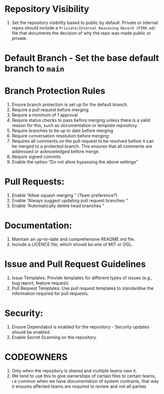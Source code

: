 # Repository Visibility
1. Set the repository visibility based to public by default. Private or internal repos should include a `Priviate/Internal Reasoning Record (PIRR.md)` file that documents the decision of why the repo was made public or private.

# Default Branch - Set the base default branch to `main`

# Branch Protection Rules
1. Ensure branch protection is set up for the default branch.
1. Require a pull request before merging
1. Require a minimum of 1 approval
1. Require status checks to pass before merging unless there is a valid reason for this, such as documentation or template repository.
1. Require branches to be up to date before merging
1. Require conversation resolution before merging:
1. Requires all comments on the pull request to be resolved before it can be merged to a protected branch. This ensures that all comments are addressed or acknowledged before merge.
1. Require signed commits
1. Enable the option “Do not allow bypassing the above settings”

# Pull Requests:
1. Enable “Allow squash merging ” (Team preference?)
1. Enable “Always suggest updating pull request branches ”
1. Enable “Automatically delete head branches ”

# Documentation:
1. Maintain an up-to-date and comprehensive README.md file.
1. Include a LICENCE file, which should be one of MIT or OGL.

# Issue and Pull Request Guidelines
1. Issue Templates: Provide templates for different types of issues (e.g., bug report, feature request).
1. Pull Request Templates: Use pull request templates to standardise the information required for pull requests.

# Security:
1. Ensure Dependabot is enabled for the repository - Security updates should be enabled.
1. Enable Secret Scanning on the repository.

# CODEOWNERS
1. Only when the repository is shared and multiple teams own it.
1. We tend to use this to give ownerships of certain files to certain teams, i.e common when we have documentation of system contracts, that way it ensures affected teams are required to review and not all parties
